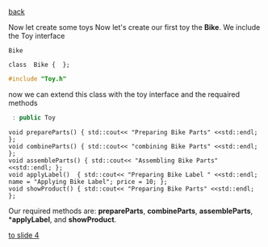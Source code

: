 [back](./page02.md)

Now let create some toys
Now let's create our first toy the **Bike**. We include the Toy interface 

```
Bike
```


```
class  Bike {  };
```


```cpp
#include "Toy.h"
```

now we can extend this class with the toy interface and the requaired methods

```cpp
 : public Toy
```

```
void prepareParts() { std::cout<< "Preparing Bike Parts" <<std::endl; };
void combineParts() { std::cout<< "combining Bike Parts" <<std::endl; };
void assembleParts() { std::cout<< "Assembling Bike Parts" <<std::endl; };
void applyLabel()  { std::cout<< "Preparing Bike Label " <<std::endl; name = "Applying Bike Label"; price = 10; };
void showProduct() { std::cout<< "Preparing Bike Parts" <<std::endl; };
```


Our required methods are: **prepareParts**, **combineParts**, **assembleParts**, ***applyLabel**,  and **showProduct**.


[to slide 4](./page04.md)



